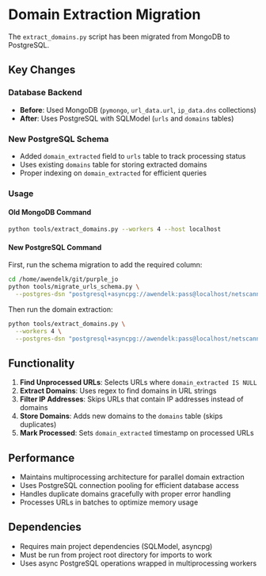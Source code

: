 # Domain Extraction Migration

The `extract_domains.py` script has been migrated from MongoDB to PostgreSQL.

## Key Changes

### Database Backend
- **Before**: Used MongoDB (`pymongo`, `url_data.url`, `ip_data.dns` collections)
- **After**: Uses PostgreSQL with SQLModel (`urls` and `domains` tables)

### New PostgreSQL Schema
- Added `domain_extracted` field to `urls` table to track processing status
- Uses existing `domains` table for storing extracted domains
- Proper indexing on `domain_extracted` for efficient queries

### Usage

#### Old MongoDB Command
```bash
python tools/extract_domains.py --workers 4 --host localhost
```

#### New PostgreSQL Command

First, run the schema migration to add the required column:
```bash
cd /home/awendelk/git/purple_jo
python tools/migrate_urls_schema.py \
  --postgres-dsn "postgresql+asyncpg://awendelk:pass@localhost/netscanner"
```

Then run the domain extraction:
```bash
python tools/extract_domains.py \
  --workers 4 \
  --postgres-dsn "postgresql+asyncpg://awendelk:pass@localhost/netscanner"
```

## Functionality

1. **Find Unprocessed URLs**: Selects URLs where `domain_extracted IS NULL`
2. **Extract Domains**: Uses regex to find domains in URL strings
3. **Filter IP Addresses**: Skips URLs that contain IP addresses instead of domains
4. **Store Domains**: Adds new domains to the `domains` table (skips duplicates)
5. **Mark Processed**: Sets `domain_extracted` timestamp on processed URLs

## Performance

- Maintains multiprocessing architecture for parallel domain extraction
- Uses PostgreSQL connection pooling for efficient database access
- Handles duplicate domains gracefully with proper error handling
- Processes URLs in batches to optimize memory usage

## Dependencies

- Requires main project dependencies (SQLModel, asyncpg)
- Must be run from project root directory for imports to work
- Uses async PostgreSQL operations wrapped in multiprocessing workers